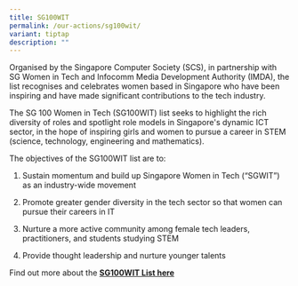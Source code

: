 ```yaml
---
title: SG100WIT
permalink: /our-actions/sg100wit/
variant: tiptap
description: ""
---
```

<p>Organised by the Singapore Computer Society (SCS), in partnership with
SG Women in Tech and Infocomm Media Development Authority (IMDA), the list
recognises and celebrates women based in Singapore who have been inspiring
and have made significant contributions to the tech industry. &nbsp;</p>
<p>The SG 100 Women in Tech (SG100WIT) list seeks to highlight the rich diversity
of roles and spotlight role models in Singapore's dynamic ICT sector, in
the hope of inspiring girls and women to pursue a career in STEM (science,
technology, engineering and mathematics).</p>
<p>The objectives of the SG100WIT list are to:</p>
<ol data-tight="true" class="tight">
<li>
<p>Sustain momentum and build up Singapore Women in Tech (“SGWIT”) as an
industry-wide movement&nbsp;</p>
</li>
<li>
<p>Promote greater gender diversity in the tech sector so that women can
pursue their careers in IT&nbsp;</p>
</li>
<li>
<p>Nurture a more active community among female tech leaders, practitioners,
and students studying STEM&nbsp;</p>
</li>
<li>
<p>Provide thought leadership and nurture younger talents</p>
</li>
</ol>
<p>Find out more about the <strong><a href="/sg100wit/" rel="noopener noreferrer nofollow" target="_blank">SG100WIT List here</a></strong>
</p>
<p></p>